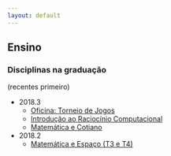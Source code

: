 ```yaml
---
layout: default
---
```


## Ensino

### Disciplinas na graduação

(recentes primeiro)
+ 2018.3
  + [Oficina: Torneio de Jogos](#)
  + [Introdução ao Raciocínio Computacional](#)
  + [Matemática e Cotiano](#)
+ 2018.2
  + [Matemática e Espaço (T3 e T4)](/CC/2018.2.ME)
